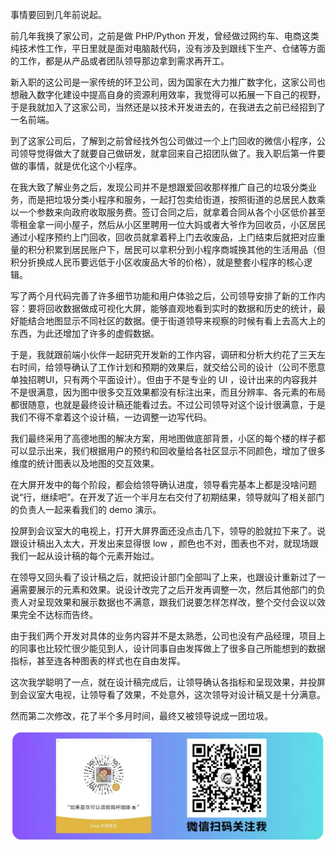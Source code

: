 
事情要回到几年前说起。

前几年我换了家公司，之前是做 PHP/Python 开发，曾经做过网约车、电商这类纯技术性工作，平日里就是面对电脑敲代码，没有涉及到跟线下生产、仓储等方面的工作，都是从产品或者团队领导那边拿到需求再开工。

新入职的这公司是一家传统的环卫公司，因为国家在大力推广数字化，这家公司也想融入数字化建设中提高自身的资源利用效率，我觉得可以拓展一下自己的视野，于是我就加入了这家公司，当然还是以技术开发进去的，在我进去之前已经招到了一名前端。

到了这家公司后，了解到之前曾经找外包公司做过一个上门回收的微信小程序，公司领导觉得做大了就要自己做研发，就拿回来自己招团队做了。我入职后第一件要做的事情，就是优化这个小程序。

在我大致了解业务之后，发现公司并不是想跟爱回收那样推广自己的垃圾分类业务，而是把垃圾分类小程序和服务，一起打包卖给街道，按照街道的总居民人数乘以一个参数来向政府收取服务费。签订合同之后，就拿着合同从各个小区低价甚至零租金拿一间小屋子，然后从小区里聘用一位大妈或者大爷作为回收员，小区居民通过小程序预约上门回收，回收员就拿着秤上门去收废品，上门结束后就把对应重量的积分积累到居民账户下，居民可以拿积分到小程序商城换其他的生活用品（但积分折换成人民币要远低于小区收废品大爷的价格），就是整套小程序的核心逻辑。

写了两个月代码完善了许多细节功能和用户体验之后，公司领导安排了新的工作内容：要将回收数据做成可视化大屏，能够直观地看到实时的数据和历史的统计，最好能结合地图显示不同社区的数据。便于街道领导来视察的时候有看上去高大上的东西，为此还增加了许多的虚假数据。

于是，我就跟前端小伙伴一起研究开发新的工作内容，调研和分析大约花了三天左右时间，给领导确认了工作计划和预期的效果后，就交给公司的设计（公司不愿意单独招聘UI，只有两个平面设计）。但由于不是专业的 UI ，设计出来的内容我并不是很满意，因为图中很多交互效果都没有标注出来，而且分辨率、各元素的布局都很随意，也就是最终设计稿还能看过去。不过公司领导对这个设计很满意，于是我们不得不拿着这个设计稿，一边调整一边写代码。

我们最终采用了高德地图的解决方案，用地图做底部背景，小区的每个楼的样子都可以显示出来，我们根据用户的预约和回收量给各社区显示不同颜色，增加了很多维度的统计图表以及地图的交互效果。

在大屏开发中的每个阶段，都会给领导确认进度，领导看完基本上都是没啥问题说“行，继续吧”。在开发了近一个半月左右交付了初期结果，领导就叫了相关部门的负责人一起来看我们的 demo 演示。

投屏到会议室大的电视上，打开大屏界面还没点击几下，领导的脸就拉下来了。说跟设计稿出入太大，开发出来显得很 low ，颜色也不对，图表也不对，就现场跟我们一起从设计稿的每个元素开始过。

在领导又回头看了设计稿之后，就把设计部门全部叫了上来，也跟设计重新过了一遍需要展示的元素和效果。说设计改完了之后开发再调整一次，然后其他部门的负责人对呈现效果和展示数据也不满意，跟我们说要怎样怎样改，整个交付会议以效果完全不达标而告终。

由于我们两个开发对具体的业务内容并不是太熟悉，公司也没有产品经理，项目上的同事也比较忙很少能见到人，设计同事自由发挥做上了很多自己所能想到的数据指标，甚至连各种图表的样式也在自由发挥。

这次我学聪明了一点，就在设计稿完成后，让领导确认各指标和呈现效果，并投屏到会议室大电视，让领导看了效果，不处意外，这次领导对设计稿又是十分满意。

然而第二次修改，花了半个多月时间，最终又被领导说成一团垃圾。

![pay qr](https://github.com/ivone-liu/picx-images-hosting/raw/master/20240924/footer.13lqqy2q1z.webp)